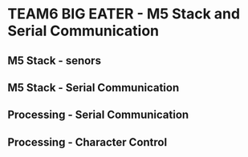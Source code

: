 # TEAM6 BIG EATER - M5 Stack and Serial Communication

## M5 Stack - senors

## M5 Stack - Serial Communication

## Processing - Serial Communication

## Processing - Character Control